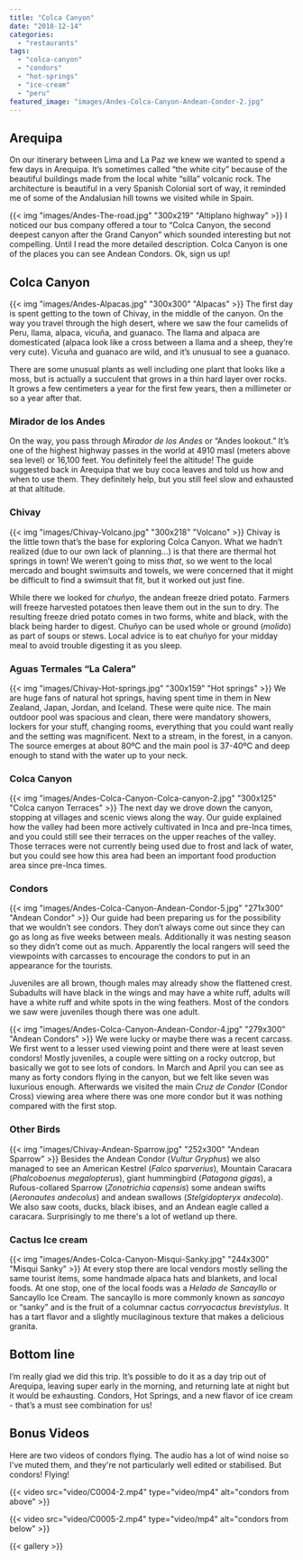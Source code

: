```yaml
---
title: "Colca Canyon"
date: "2018-12-14"
categories: 
  - "restaurants"
tags: 
  - "colca-canyon"
  - "condors"
  - "hot-springs"
  - "ice-cream"
  - "peru"
featured_image: "images/Andes-Colca-Canyon-Andean-Condor-2.jpg"
---
```

## Arequipa

On our itinerary between Lima and La Paz we knew we wanted to spend a
few days in Arequipa. It’s sometimes called “the white city” because
of the beautiful buildings made from the local white “silla” volcanic
rock. The architecture is beautiful in a very Spanish Colonial sort of
way, it reminded me of some of the Andalusian hill towns we visited
while in Spain.

{{< img "images/Andes-The-road.jpg" "300x219" "Altiplano highway" >}}
I noticed our bus company offered a tour to “Colca Canyon, the second
deepest canyon after the Grand Canyon” which sounded interesting but
not compelling. Until I read the more detailed description. Colca
Canyon is one of the places you can see Andean Condors. Ok, sign us
up!

## Colca Canyon

{{< img "images/Andes-Alpacas.jpg" "300x300" "Alpacas" >}}
The first day is spent getting to the town of Chivay, in the middle of
the canyon. On the way you travel through the high desert, where we
saw the four camelids of Peru, llama, alpaca, vicuña, and guanaco. The
llama and alpaca are domesticated (alpaca look like a cross between a
llama and a sheep, they’re very cute). Vicuña and guanaco are wild,
and it’s unusual to see a guanaco.

There are some unusual plants as well including one plant that looks
like a moss, but is actually a succulent that grows in a thin hard
layer over rocks. It grows a few centimeters a year for the first few
years, then a millimeter or so a year after that.

### Mirador de los Andes

On the way, you pass through _Mirador de los Andes_ or “Andes
lookout.” It’s one of the highest highway passes in the world at 4910
masl (meters above sea level) or 16,100 feet. You definitely feel the
altitude! The guide suggested back in Arequipa that we buy coca leaves
and told us how and when to use them. They definitely help, but you
still feel slow and exhausted at that altitude.

### Chivay

{{< img "images/Chivay-Volcano.jpg" "300x218" "Volcano" >}}
Chivay is the little town that’s the base for exploring Colca
Canyon. What we hadn’t realized (due to our own lack of planning…) is
that there are thermal hot springs in town! We weren’t going to miss
_that_, so we went to the local mercado and bought swimsuits and
towels, we were concerned that it might be difficult to find a
swimsuit that fit, but it worked out just fine.

While there we looked for _chuñyo_, the andean freeze dried
potato. Farmers will freeze harvested potatoes then leave them out in
the sun to dry. The resulting freeze dried potato comes in two forms,
white and black, with the black being harder to digest. Chuñyo can be
used whole or ground (_molido_) as part of soups or stews. Local
advice is to eat chuñyo for your midday meal to avoid trouble
digesting it as you sleep.

### Aguas Termales “La Calera”

{{< img "images/Chivay-Hot-springs.jpg" "300x159" "Hot springs" >}}
We are huge fans of natural hot springs, having spent time in them in
New Zealand, Japan, Jordan, and Iceland. These were quite nice. The
main outdoor pool was spacious and clean, there were mandatory
showers, lockers for your stuff, changing rooms, everything that you
could want really and the setting was magnificent. Next to a stream,
in the forest, in a canyon. The source emerges at about 80ºC and the
main pool is 37-40ºC and deep enough to stand with the water up to
your neck.

### Colca Canyon

{{< img "images/Andes-Colca-Canyon-Colca-canyon-2.jpg" "300x125" "Colca canyon Terraces" >}}
The next day we drove down the canyon, stopping at villages and scenic
views along the way. Our guide explained how the valley had been more
actively cultivated in Inca and pre-Inca times, and you could still
see their terraces on the upper reaches of the valley. Those terraces
were not currently being used due to frost and lack of water, but you
could see how this area had been an important food production area
since pre-Inca times.

### Condors

{{< img "images/Andes-Colca-Canyon-Andean-Condor-5.jpg" "271x300" "Andean Condor" >}}
Our guide had been preparing us for the possibility that we wouldn’t
see condors. They don’t always come out since they can go as long as
five weeks between meals. Additionally it was nesting season so they
didn’t come out as much. Apparently the local rangers will seed the
viewpoints with carcasses to encourage the condors to put in an
appearance for the tourists.

Juveniles are all brown, though males may already show the flattened
crest. Subadults will  have black in the wings and may have a white
ruff, adults will have a white ruff and white spots in the wing
feathers. Most of the condors we saw were juveniles though there was
one adult.

{{< img "images/Andes-Colca-Canyon-Andean-Condor-4.jpg" "279x300" "Andean Condors" >}}
We were lucky or maybe there was a recent carcass. We first went to a
lesser used viewing point and there were at least seven condors!
Mostly juveniles, a couple were sitting on a rocky outcrop, but
basically we got to see lots of condors. In March and April you can
see as many as forty condors flying in the canyon, but we felt like
seven was luxurious enough. Afterwards we visited the main _Cruz de
Condor_ (Condor Cross) viewing area where there was one more condor
but it was nothing compared with the first stop.

### Other Birds

{{< img "images/Chivay-Andean-Sparrow.jpg" "252x300" "Andean Sparrow" >}}
Besides the Andean Condor (_Vultur Gryphus_) we also managed to see an
American Kestrel (_Falco sparverius_), Mountain Caracara
(_Phalcoboenus megalopterus_), giant hummingbird (_Patagona gigas_), a
Rufous-collared Sparrow (_Zonotrichia capensis_) some andean swifts
(_Aeronautes andecolus_) and andean swallows (_Stelgidopteryx
andecola_). We also saw coots, ducks, black ibises, and an Andean
eagle called a caracara. Surprisingly to me there's a lot of wetland
up there.

### Cactus Ice cream

{{< img "images/Andes-Colca-Canyon-Misqui-Sanky.jpg" "244x300" "Misqui Sanky" >}}
At every stop there are local vendors mostly selling the same tourist
items, some handmade alpaca hats and blankets, and local foods. At one
stop, one of the local foods was a _Helado de Sancayllo_ or Sancayllo
Ice Cream. The sancayllo is more commonly known as _sancayo_ or
“sanky” and is the fruit of a columnar cactus _corryocactus
brevistylus_. It has a tart flavor and a slightly mucilaginous texture
that makes a delicious granita.

## Bottom line

I’m really glad we did this trip. It’s possible to do it as a day trip
out of Arequipa, leaving super early in the morning, and returning
late at night but it would be exhausting. Condors, Hot Springs, and a
new flavor of ice cream - that’s a must see combination for us!

## Bonus Videos

Here are two videos of condors flying. The audio has a lot of wind
noise so I've muted them, and they're not particularly well edited or
stabilised. But condors! Flying!

{{< video src="video/C0004-2.mp4" type="video/mp4" alt="condors from above" >}}

{{< video src="video/C0005-2.mp4" type="video/mp4" alt="condors from below" >}}

{{< gallery >}}
